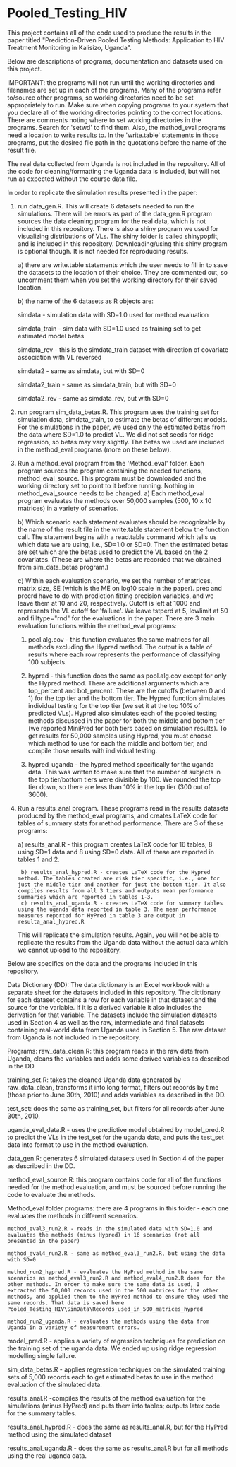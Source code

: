 # Pooled_Testing_HIV
 This project contains all of the code used to produce the results in the paper titled "Prediction-Driven Pooled Testing Methods: Application to HIV Treatment Monitoring in Kalisizo, Uganda".

Below are descriptions of programs, documentation and datasets used on this project.

IMPORTANT: the programs will not run until the working directories and filenames are set up in each of the programs. Many of the programs refer to/source other programs, so working directories need to be set appropriately to run. Make sure when copying programs to your system that you declare all of the working directories pointing to the correct locations. There are comments noting where to set working directories in the programs. Search for 'setwd' to find them. Also, the method_eval programs need a location to write results to. In the 'write.table' statements in those programs, put the desired file path in the quotations before the name of the result file.

The real data collected from Uganda is not included in the repository. All of the code for cleaning/formatting the Uganda data is included, but will not run as expected without the course data file.

In order to replicate the simulation results presented in the paper:

1) run data_gen.R. This will create 6 datasets needed to run the simulations. There will be errors as part of the data_gen.R program sources the data cleaning program for the real data, which is not included in this repository. There is also a shiny program we used for visualizing distributions of VLs. The shiny folder is called shinypopfit, and is included in this repository. Downloading/using this shiny program is optional though. It is not needed for reproducing results.

    a) there are write.table statements which the user needs to fill in to save the datasets to the location of their choice. They are commented out, so uncomment them when you set the working directory for their saved location.

    b) the name of the 6 datasets as R objects are:

      simdata - simulation data with SD=1.0 used for method evaluation

      simdata_train - sim data with SD=1.0 used as training set to get estimated  model betas

      simdata_rev - this is the simdata_train dataset with direction of covariate association with VL reversed

      simdata2 - same as simdata, but with SD=0

      simdata2_train - same as simdata_train, but with SD=0
      
      simdata2_rev - same as simdata_rev, but with SD=0

2) run program sim_data_betas.R. This program uses the training set for simulation data, simdata_train, to estimate the betas of different models. For the simulations in the paper, we used only the estimated betas from the data where SD=1.0 to predict VL. We did not set seeds for ridge regression, so betas may vary slightly. The betas we used are included in the method_eval programs (more on these below).

3) Run a method_eval program from the 'Method_eval' folder. Each program sources the program containing the needed functions, method_eval_source. This program must be downloaded and the working directory set to point to it before running. Nothing in method_eval_source needs to be changed.
    a) Each method_eval program evaluates the methods over 50,000 samples (500, 10 x 10 matrices) in a variety of scenarios.

    b) Which scenario each statement evaluates should be recognizable by the name of the result file in the write.table statement below the function call. The statement begins with a read.table command which tells us which data we are using, i.e., SD=1.0 or SD=0. Then the estimated betas are set which are the betas used to predict the VL based on the 2 covariates. (These are where the betas are recorded that we obtained from sim_data_betas program.)

    c) Within each evaluation scenario, we set the number of matrices, matrix size, SE (which is the ME on log10 scale in the paper). prec and precrd have to do with prediction fitting precision variables, and we leave them at 10 and 20, respectively. Cutoff is left at 1000 and represents the VL cutoff for 'failure'. We leave tstperd at 5, lowlimit at 50 and filltype="rnd" for the evaluations in the paper. There are 3 main evaluation functions within the method_eval programs:

      1) pool.alg.cov - this function evaluates the same matrices for all methods excluding the Hypred method. The output is a table of results where each row represents the performance of classifying 100 subjects.

      2) hypred - this function does the same as pool.alg.cov except for only the Hypred method. There are additional arguments which are top_percent and bot_percent. These are the cutoffs (between 0 and 1) for the top tier and the bottom tier. The Hypred function simulates individual testing for the top tier (we set it at the top 10% of predicted VLs). Hypred also simulates each of the pooled testing methods discussed in the paper for both the middle and bottom tier (we reported MiniPred for both tiers based on simulation results). To get results for 50,000 samples using Hypred, you must choose which method to use for each the middle and bottom tier, and compile those results with individual testing.

      3) hypred_uganda - the hypred method specifically for the uganda data. This was written to make sure that the number of subjects in the top tier/bottom tiers were divisible by 100. We rounded the top tier down, so there are less than 10% in the top tier (300 out of 3600).

4) Run a results_anal program. These programs read in the results datasets produced by the method_eval programs, and creates LaTeX code for tables of summary stats for method performance. There are 3 of these programs:

    a) results_anal.R - this program creates LaTeX code for 16 tables; 8 using SD=1 data and 8 using SD=0 data. All of these are reported in tables 1 and 2.

        b) results_anal_hypred.R - creates LaTeX code for the Hypred method. The tables created are risk tier specific, i.e., one for just the middle tier and another for just the bottom tier. It also compiles results from all 3 tiers and outputs mean performance summaries which are reported in tables 1-3.
        c) results_anal_uganda.R - creates LaTeX code for summary tables using the uganda data reported in table 3. The mean performance measures reported for HyPred in table 3 are output in resulta_anal_hypred.R

    This will replicate the simulation results. Again, you will not be able to replicate the results from the Uganda data without the actual data which we cannot upload to the repository.

Below are specifics on the data and the programs included in this repository.

Data Dictionary (DD):
  The data dictionary is an Excel workbook with a separate sheet for the datasets included in this repository. The dictionary for each dataset contains a row for each variable in that dataset and the source for the variable. If it is a derived variable it also includes the derivation for that variable. The datasets include the simulation datasets used in Section 4 as well as the raw, intermediate and final datasets containing real-world data from Uganda used in Section 5. The raw dataset from Uganda is not included in the repository.

Programs:
  raw_data_clean.R: this program reads in the raw data from Uganda, cleans the variables and adds some derived variables as described in the DD.

  training_set.R: takes the cleaned Uganda data generated by raw_data_clean, transforms it into long format, filters out records by time (those prior to June 30th, 2010) and adds variables as described in the DD.

  test_set: does the same as training_set, but filters for all records after June 30th, 2010.

  uganda_eval_data.R - uses the predictive model obtained by model_pred.R to predict the VLs in the test_set for the uganda data, and puts the test_set data into format to use in the method evaluation.

  data_gen.R: generates 6 simulated datasets used in Section 4 of the paper as described in the DD.

  method_eval_source.R: this program contains code for all of the functions needed for the method evaluation, and must be sourced before running the code to evaluate the methods.

  Method_eval folder programs: there are 4 programs in this folder - each one evaluates the methods in different scenarios.

    method_eval3_run2.R - reads in the simulated data with SD=1.0 and evaluates the methods (minus Hypred) in 16 scenarios (not all presented in the paper)

    method_eval4_run2.R - same as method_eval3_run2.R, but using the data with SD=0

    method_run2_hypred.R - evaluates the HyPred method in the same scenarios as method_eval3_run2.R and method_eval4_run2.R does for the other methods. In order to make sure the same data is used, I extracted the 50,000 records used in the 500 matrices for the other methods, and applied them to the HyPred method to ensure they used the same records. That data is saved here Pooled_Testing_HIV\SimData\Records_used_in_500_matrices_hypred

    method_run2_uganda.R - evaluates the methods using the data from Uganda in a variety of measurement errors.

  model_pred.R - applies a variety of regression techniques for prediction on the training set of the uganda data. We ended up using ridge regression modelling single failure.

  sim_data_betas.R - applies regression techniques on the simulated training sets of 5,000 records each to get estimated betas to use in the method evaluation of the simulated data.

  results_anal.R -compiles the results of the method evaluation for the simulations (minus HyPred) and puts them into tables; outputs latex code for the summary tables.

  results_anal_hypred.R - does the same as results_anal.R, but for the HyPred method using the simulated dataset

  results_anal_uganda.R - does the same as results_anal.R but for all methods using the real uganda data.
